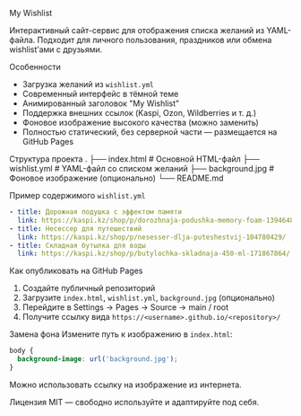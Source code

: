 My Wishlist

Интерактивный сайт-сервис для отображения списка желаний из YAML-файла. Подходит для личного пользования, праздников или обмена wishlist’ами с друзьями.

Особенности
- Загрузка желаний из `wishlist.yml`
- Современный интерфейс в тёмной теме
- Анимированный заголовок "My Wishlist"
- Поддержка внешних ссылок (Kaspi, Ozon, Wildberries и т. д.)
- Фоновое изображение высокого качества (можно заменить)
- Полностью статический, без серверной части — размещается на GitHub Pages

Структура проекта
.
├── index.html         # Основной HTML-файл
├── wishlist.yml       # YAML-файл со списком желаний
├── background.jpg     # Фоновое изображение (опционально)
└── README.md

Пример содержимого `wishlist.yml`
```yaml
- title: Дорожная подушка с эффектом памяти
  link: https://kaspi.kz/shop/p/dorozhnaja-podushka-memory-foam-139464832/
- title: Несессер для путешествий
  link: https://kaspi.kz/shop/p/nesesser-dlja-puteshestvij-104780429/
- title: Складная бутылка для воды
  link: https://kaspi.kz/shop/p/butylochka-skladnaja-450-ml-171867864/
```

Как опубликовать на GitHub Pages
1. Создайте публичный репозиторий
2. Загрузите `index.html`, `wishlist.yml`, `background.jpg` (опционально)
3. Перейдите в Settings → Pages → Source → main / root
4. Получите ссылку вида `https://<username>.github.io/<repository>/`

Замена фона
Измените путь к изображению в `index.html`:
```css
body {
  background-image: url('background.jpg');
}
```

Можно использовать ссылку на изображение из интернета.

Лицензия
MIT — свободно используйте и адаптируйте под себя.
